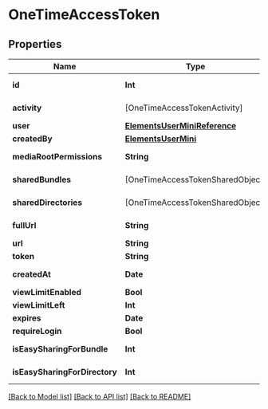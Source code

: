 # OneTimeAccessToken

## Properties

Name | Type | Description | Notes
------------ | ------------- | ------------- | -------------
**id** | **Int** |  | [optional] [readonly] 
**activity** | [OneTimeAccessTokenActivity] |  | [optional] [readonly] 
**user** | [**ElementsUserMiniReference**](ElementsUserMiniReference.md) |  | 
**createdBy** | [**ElementsUserMini**](ElementsUserMini.md) |  | [optional] 
**mediaRootPermissions** | **String** |  | [optional] [readonly] 
**sharedBundles** | [OneTimeAccessTokenSharedObject] |  | [optional] [readonly] 
**sharedDirectories** | [OneTimeAccessTokenSharedObject] |  | [optional] [readonly] 
**fullUrl** | **String** |  | [optional] [readonly] 
**url** | **String** |  | 
**token** | **String** |  | 
**createdAt** | **Date** |  | [optional] [readonly] 
**viewLimitEnabled** | **Bool** |  | [optional] 
**viewLimitLeft** | **Int** |  | [optional] 
**expires** | **Date** |  | [optional] 
**requireLogin** | **Bool** |  | [optional] 
**isEasySharingForBundle** | **Int** |  | [optional] [readonly] 
**isEasySharingForDirectory** | **Int** |  | [optional] [readonly] 

[[Back to Model list]](../README.md#documentation-for-models) [[Back to API list]](../README.md#documentation-for-api-endpoints) [[Back to README]](../README.md)


